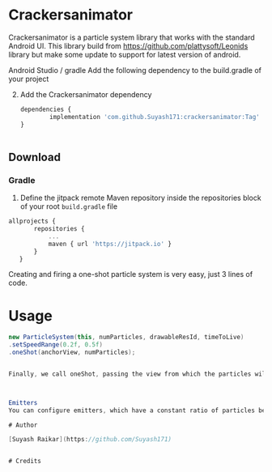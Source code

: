 # Crackersanimator

Crackersanimator is a particle system library that works with the standard Android UI.
This library build from https://github.com/plattysoft/Leonids library but make some update to support for latest version of android.

Android Studio / gradle
Add the following dependency to the build.gradle of your project



2. Add the Crackersanimator dependency

	```javascript
	dependencies {
	        implementation 'com.github.Suyash171:crackersanimator:Tag'
	}
  

 
## Download
### Gradle

1. Define the jitpack remote Maven repository inside the repositories block of your root `build.gradle` file

 ```javascript
 allprojects {
		repositories {
			...
			maven { url 'https://jitpack.io' }
		}
	}
   ```
   
  Creating and firing a one-shot particle system is very easy, just 3 lines of code.
 
# Usage
```java
new ParticleSystem(this, numParticles, drawableResId, timeToLive)
.setSpeedRange(0.2f, 0.5f)
.oneShot(anchorView, numParticles);


Finally, we call oneShot, passing the view from which the particles will be launched and saying how many particles we want to be shot.



Emitters
You can configure emitters, which have a constant ratio of particles being emited per second. This is the code for the Confeti example

# Author

[Suyash Raikar](https://github.com/Suyash171)


# Credits
